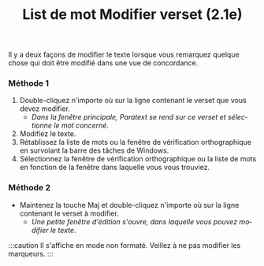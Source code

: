 ﻿---
lang: fr
title: List de mot Modifier verset (2.1e)
---
Il y a deux façons de modifier le texte lorsque vous remarquez quelque chose qui doit être modifié dans une vue de concordance.

### Méthode 1

1. Double-cliquez n'importe où sur la ligne contenant le verset que vous devez modifier.
    -  *Dans la fenêtre principale, Paratext se rend sur ce verset et sélectionne le mot concerné*.
1.  Modifiez le texte.
1.  Rétablissez la liste de mots ou la fenêtre de vérification orthographique en survolant la barre des tâches de Windows.
1.  Sélectionnez la fenêtre de vérification orthographique ou la liste de mots en fonction de la fenêtre dans laquelle vous vous trouviez.

### Méthode 2

-  Maintenez la touche Maj et double-cliquez n'importe où sur la ligne contenant le verset à modifier.  
   -  *Une petite fenêtre d'édition s'ouvre, dans laquelle vous pouvez modifier le texte*.



:::caution
Il s'affiche en mode non formaté. Veillez à ne pas modifier les marqueurs.
:::